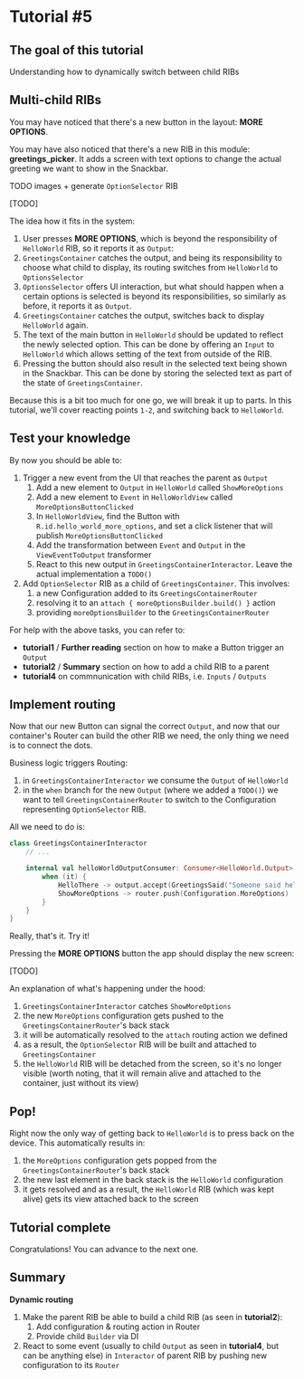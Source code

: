# Tutorial #5

## The goal of this tutorial

Understanding how to dynamically switch between child RIBs


## Multi-child RIBs

You may have noticed that there's a new button in the layout: **MORE OPTIONS**. 

You may have also noticed that there's a new RIB in this module: **greetings_picker**. It adds a screen with text options to change the actual greeting we want to show in the Snackbar.

TODO images + generate `OptionSelector` RIB

[TODO]

The idea how it fits in the system:

1. User presses **MORE OPTIONS**, which is beyond the responsibility of `HelloWorld` RIB, so it reports it as `Output`:
2. `GreetingsContainer` catches the output, and being its responsibility to choose what child to display, its routing switches from `HelloWorld` to `OptionsSelector`
3. `OptionsSelector` offers UI interaction, but what should happen when a certain options is selected is beyond its responsibilities, so similarly as before, it reports it as `Output`.
4. `GreetingsContainer` catches the output, switches back to display `HelloWorld` again.
5. The text of the main button in `HelloWorld` should be updated to reflect the newly selected option. This can be done by offering an `Input` to `HelloWorld` which allows setting of the text from outside of the RIB.
6. Pressing the button should also result in the selected text being shown in the Snackbar. This can be done by storing the selected text as part of the state of `GreetingsContainer`.
 
 Because this is a bit too much for one go, we will break it up to parts. In this tutorial, we'll cover reacting points `1-2`, and switching back to `HelloWorld`. 


## Test your knowledge

By now you should be able to:
1. Trigger a new event from the UI that reaches the parent as `Output`
    1. Add a new element to `Output` in `HelloWorld` called `ShowMoreOptions`
    2. Add a new element to `Event` in `HelloWorldView` called `MoreOptionsButtonClicked`
    3. In `HelloWorldView`, find the Button with `R.id.hello_world_more_options`, and set a click listener that will publish `MoreOptionsButtonClicked`
    4. Add the transformation between `Event` and `Output` in the `ViewEventToOutput` transformer
    5. React to this new output in `GreetingsContainerInteractor`. Leave the actual implementation a `TODO()`
2. Add `OptionSelector` RIB as a child of `GreetingsContainer`. This involves:
    1. a new Configuration added to its `GreetingsContainerRouter`
    2. resolving it to an `attach { moreOptionsBuilder.build() }` action
    3. providing `moreOptionsBuilder` to the `GreetingsContainerRouter`
 
For help with the above tasks, you can refer to:
- **tutorial1** / **Further reading** section on how to make a Button trigger an `Output`
- **tutorial2** / **Summary** section on how to add a child RIB to a parent
- **tutorial4** on commnunication with child RIBs, i.e. `Inputs` / `Outputs`


## Implement routing

Now that our new Button can signal the correct `Output`, and now that our container's Router can build the other RIB we need, the only thing we need is to connect the dots.

Business logic triggers Routing:
1. in `GreetingsContainerInteractor` we consume the `Output` of `HelloWorld`
2. in the `when` branch for the new `Output` (where we added a `TODO()`) we want to tell `GreetingsContainerRouter` to switch to the Configuration representing `OptionSelector` RIB.

All we need to do is:

```kotlin
class GreetingsContainerInteractor
    // ...

    internal val helloWorldOutputConsumer: Consumer<HelloWorld.Output> = Consumer {
        when (it) {
            HelloThere -> output.accept(GreetingsSaid("Someone said hello"))
            ShowMoreOptions -> router.push(Configuration.MoreOptions)
        }
    }
}
```

Really, that's it. Try it!

Pressing the **MORE OPTIONS** button the app should display the new screen:

[TODO]

An explanation of what's happening under the hood:
1. `GreetingsContainerInteractor` catches `ShowMoreOptions`
2. the new `MoreOptions` configuration gets pushed to the `GreetingsContainerRouter`'s back stack 
3. it will be automatically resolved to the `attach` routing action we defined
4. as a result, the `OptionSelector` RIB will be built and attached to `GreetingsContainer`
5. the `HelloWorld` RIB will be detached from the screen, so it's no longer visible (worth noting, that it will remain alive and attached to the container, just without its view)


## Pop!
 
Right now the only way of getting back to `HelloWorld` is to press back on the device. This automatically results in:
1. the `MoreOptions` configuration gets popped from the `GreetingsContainerRouter`'s back stack
2. the new last element in the back stack is the `HelloWorld` configuration
3. it gets resolved and as a result, the `HelloWorld` RIB (which was kept alive) gets its view attached back to the screen


## Tutorial complete
 
Congratulations! You can advance to the next one.


## Summary

**Dynamic routing**

1. Make the parent RIB be able to build a child RIB (as seen in **tutorial2**):
    1. Add configuration & routing action in Router
    2. Provide child `Builder` via DI
2. React to some event (usually to child `Output` as seen in **tutorial4**, but can be anything else) in `Interactor` of parent RIB by pushing new configuration to its `Router`
